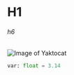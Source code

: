 # H1
###### h6
![Image of Yaktocat](https://octodex.github.com/images/yaktocat.png)
```python
var: float = 3.14
```
